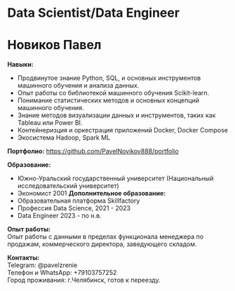 # Data Scientist/Data Engineer

# Новиков Павел
 
**Навыки:** 
- Продвинутое знание Python, SQL, и основных инструментов машинного обучения и анализа данных.
- Опыт работы со библиотекой машинного обучения Scikit-learn.
- Понимание статистических методов и основных концепций машинного обучения.
- Знание методов визуализации данных и инструментов, таких как Tableau или Power BI. 
- Контейнеризция и оркестрация приложений Docker, Docker Compose
- Экосистема Hadoop, Spark ML

**Портфолио:** https://github.com/PavelNovikov888/portfolio 

**Образование:**  
- Южно-Уральский государственный университет (Национальный исследовательский университет)  
 - Экономист 2001
**Дополнительное образование:**
- Образовательная платформа Skillfactory
 - Профессия Data Science, 2021 - 2023
 - Data Engineer 2023 - по н.в.

**Опыт работы:**  
Опыт работы с данными в пределах функционала менеджера по продажам, коммерческого директора, заведующего складом.

**Контакты:**    
Telegram: @pavelzrenie  
Телефон и WhatsApp: +79103757252    
Город проживания: г.Челябинск, готов к переезду.
